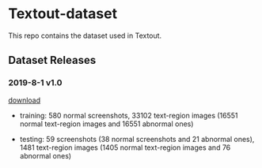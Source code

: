 # Textout-dataset

This repo contains the dataset used in Textout.

## Dataset Releases

### 2019-8-1 v1.0 

[download](https://mega.nz/#!ClNVDQQK!d6nC874iA4TFRKZkTbDT2_DuZOb7j4W331bV7a-RZPY)

* training: 580 normal screenshots, 33102 text-region images (16551 normal text-region images and 16551 abnormal ones)

* testing: 59 screenshots (38 normal screenshots and 21 abnormal ones), 1481 text-region images (1405 normal text-region images and 76 abnormal ones)